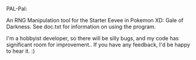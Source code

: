 PAL-Pal:

An RNG Manipulation tool for the Starter Eevee in Pokemon XD: Gale of Darkness. 
See doc.txt for information on using the program.

I'm a hobbyist developer, so there will be silly bugs, and my code has significant room for improvement.. 
If you have any feedback, I'd be happy to hear it. :)
